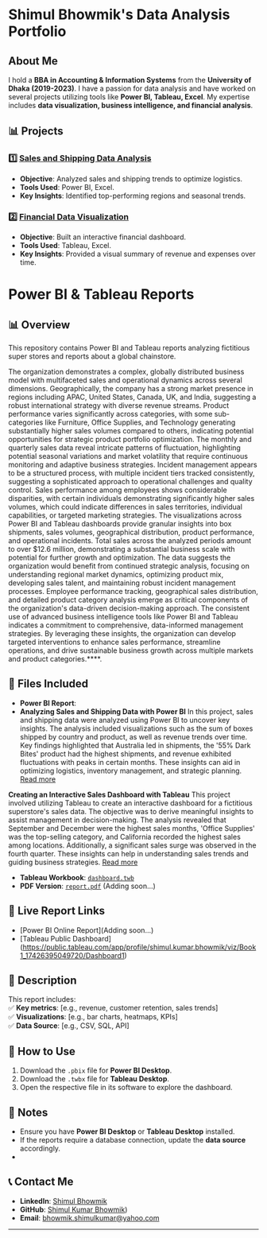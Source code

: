 # Shimul Bhowmik's Data Analysis Portfolio

## About Me
I hold a **BBA in Accounting & Information Systems** from the **University of Dhaka (2019-2023)**. I have a passion for data analysis and have worked on several projects utilizing tools like **Power BI, Tableau, Excel**. My expertise includes **data visualization, business intelligence, and financial analysis**.

## 📊 Projects

### 1️⃣ [Sales and Shipping Data Analysis](./Projects/Sales-Analysis)
   - **Objective**: Analyzed sales and shipping trends to optimize logistics.
   - **Tools Used**: Power BI, Excel.
   - **Key Insights**: Identified top-performing regions and seasonal trends.

### 2️⃣ [Financial Data Visualization](./Projects/Financial-Dashboard)
   - **Objective**: Built an interactive financial dashboard.
   - **Tools Used**: Tableau, Excel.
   - **Key Insights**: Provided a visual summary of revenue and expenses over time.

# Power BI & Tableau Reports  

## 📊 Overview  
This repository contains Power BI and Tableau reports analyzing fictitious super stores and reports about a global chainstore. 

The organization demonstrates a complex, globally distributed business model with multifaceted sales and operational dynamics across several dimensions. Geographically, the company has a strong market presence in regions including APAC, United States, Canada, UK, and India, suggesting a robust international strategy with diverse revenue streams. Product performance varies significantly across categories, with some sub-categories like Furniture, Office Supplies, and Technology generating substantially higher sales volumes compared to others, indicating potential opportunities for strategic product portfolio optimization.
The monthly and quarterly sales data reveal intricate patterns of fluctuation, highlighting potential seasonal variations and market volatility that require continuous monitoring and adaptive business strategies. Incident management appears to be a structured process, with multiple incident tiers tracked consistently, suggesting a sophisticated approach to operational challenges and quality control. Sales performance among employees shows considerable disparities, with certain individuals demonstrating significantly higher sales volumes, which could indicate differences in sales territories, individual capabilities, or targeted marketing strategies.
The visualizations across Power BI and Tableau dashboards provide granular insights into box shipments, sales volumes, geographical distribution, product performance, and operational incidents. Total sales across the analyzed periods amount to over $12.6 million, demonstrating a substantial business scale with potential for further growth and optimization. The data suggests the organization would benefit from continued strategic analysis, focusing on understanding regional market dynamics, optimizing product mix, developing sales talent, and maintaining robust incident management processes.
Employee performance tracking, geographical sales distribution, and detailed product category analysis emerge as critical components of the organization's data-driven decision-making approach. The consistent use of advanced business intelligence tools like Power BI and Tableau indicates a commitment to comprehensive, data-informed management strategies. By leveraging these insights, the organization can develop targeted interventions to enhance sales performance, streamline operations, and drive sustainable business growth across multiple markets and product categories.****.  


## 📁 Files Included  
- **Power BI Report**:
- **Analyzing Sales and Shipping Data with Power BI**
In this project, sales and shipping data were analyzed using Power BI to uncover key insights. The analysis included visualizations such as the sum of boxes shipped by country and product, as well as revenue trends over time. Key findings highlighted that Australia led in shipments, the '55% Dark Bites' product had the highest shipments, and revenue exhibited fluctuations with peaks in certain months. These insights can aid in optimizing logistics, inventory management, and strategic planning. [Read more](https://medium.com/@bhowmik.shimulkumar/power-bi-project-summary-analyzing-sales-and-shipping-data-2280f8fde13c)

**Creating an Interactive Sales Dashboard with Tableau**
This project involved utilizing Tableau to create an interactive dashboard for a fictitious superstore's sales data. The objective was to derive meaningful insights to assist management in decision-making. The analysis revealed that September and December were the highest sales months, 'Office Supplies' was the top-selling category, and California recorded the highest sales among locations. Additionally, a significant sales surge was observed in the fourth quarter. These insights can help in understanding sales trends and guiding business strategies. [Read more](https://medium.com/@bhowmik.shimulkumar/i-am-someone-who-loves-to-work-with-data-d3326ed98944)

- **Tableau Workbook**: [`dashboard.twb`](./Dashboard1.twb)  
- **PDF Version**: [`report.pdf`](./report.pdf) (Adding soon...)  

## 🔗 Live Report Links  
- [Power BI Online Report](Adding soon...)  
- [Tableau Public Dashboard] (https://public.tableau.com/app/profile/shimul.kumar.bhowmik/viz/Book1_17426395049720/Dashboard1)

## 📖 Description  
This report includes:  
✅ **Key metrics**: [e.g., revenue, customer retention, sales trends]  
✅ **Visualizations**: [e.g., bar charts, heatmaps, KPIs]  
✅ **Data Source**: [e.g., CSV, SQL, API]  

## 🚀 How to Use  
1. Download the `.pbix` file for **Power BI Desktop**.  
2. Download the `.twbx` file for **Tableau Desktop**.  
3. Open the respective file in its software to explore the dashboard.  

## 📝 Notes  
- Ensure you have **Power BI Desktop** or **Tableau Desktop** installed.  
- If the reports require a database connection, update the **data source** accordingly.
- 
## 📞 Contact Me
- **LinkedIn**: [Shimul Bhowmik](https://www.linkedin.com/in/shimul-bhowmik/)
- **GitHub**: [Shimul Kumar Bhowmik](https://github.com/ShiKu-Bmk))
- **Email**: bhowmik.shimulkumar@yahoo.com
---
